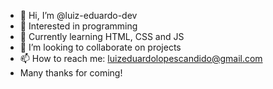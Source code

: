 - 👋 Hi, I’m @luiz-eduardo-dev
- 👀 Interested in programming
- 🌱 Currently learning HTML, CSS and JS
- 💞️ I’m looking to collaborate on projects
- 📫 How to reach me: luizeduardolopescandido@gmail.com
- Many thanks for coming!

<!---
luiz-eduardo-dev/luiz-eduardo-dev is a ✨ special ✨ repository because its `README.md` (this file) appears on your GitHub profile.
You can click the Preview link to take a look at your changes.
--->
